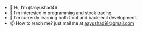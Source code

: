 - 👋 Hi, I’m @aayushad46
- 👀 I’m interested in programming and stock trading.
- 🌱 I’m currently learning both front and back-end development.
- 📫 How to reach me? just mail me at aayushad91@gmail.com

<!---
aayushad46 is a ✨ special ✨ repository because its `README.md` (this file) appears on your GitHub profile.
You can click the Preview link to take a look at your changes.
--->
